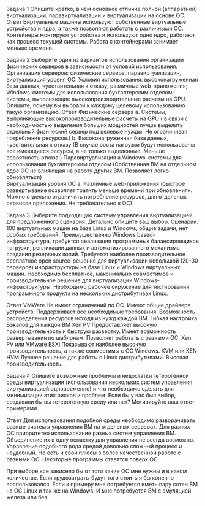 Задача 1
Опишите кратко, в чём основное отличие полной (аппаратной) виртуализации, паравиртуализации и виртуализации на основе ОС.
Ответ
Виртуальные машины используют собственные виртуальные устройства и ядра, а также позволяют работать с различными ОС. Контейнеры монтируют устройства и используют одно ядро, работают как процесс текущей системы. Работа с контейнерами занимает меньше времени.

Задача 2
Выберите один из вариантов использования организации физических серверов в зависимости от условий использования.
Организация серверов:
физические сервера,
паравиртуализация,
виртуализация уровня ОС.
Условия использования:
высоконагруженная база данных, чувствительная к отказу;
различные web-приложения;
Windows-системы для использования бухгалтерским отделом;
системы, выполняющие высокопроизводительные расчеты на GPU.
Опишите, почему вы выбрали к каждому целевому использованию такую организацию.
Ответ
Физические сервера 
a. Системы, выполняющие высокопроизводительные расчеты на GPU ( в связи с необходимостью выделения больших мощностей лучше выделить отдельный физический сервер под целевые нужды. Не ограничивая потребление ресурсов.)
b. Высоконагруженная база данных, чувствительная к отказу (В случае роста нагрузки будут использованы все имеющиеся ресурсы, а не только выделенные. Меньше вероятность отказа.) 
Паравиртуализация
a.Windows-системы для использования бухгалтерским отделом (Собственная ВМ на отдельном ядре ОС не влияющая на работу других ВМ. Позволяет легко обновляться)  
Виртуализация уровня ОС
a. Различные web-приложения (быстрое развертывание позволяет тратить меньше времени при обновлениях. Можно отдельно ограничить потребление ресурсов, для отдельных сервисов приложения. Не требовательно к ОС) 

Задача 3
Выберите подходящую систему управления виртуализацией для предложенного сценария. Детально опишите ваш выбор.
Сценарии:
100 виртуальных машин на базе Linux и Windows, общие задачи, нет особых требований. Преимущественно Windows based-инфраструктура, требуется реализация программных балансировщиков нагрузки, репликации данных и автоматизированного механизма создания резервных копий.
Требуется наиболее производительное бесплатное open source-решение для виртуализации небольшой (20-30 серверов) инфраструктуры на базе Linux и Windows виртуальных машин.
Необходимо бесплатное, максимально совместимое и производительное решение для виртуализации Windows-инфраструктуры.
Необходимо рабочее окружение для тестирования программного продукта на нескольких дистрибутивах Linux.

Ответ
VMWare
Не имеет ограничений по ОС. Имеют общие драйвера устройств.  Поддерживает все необходимые требования. Возможность распределения ресурсов исходя из нужд каждой ВМ.  Гибкая настройка Бэкапов для каждой ВМ
Xen PV
Предоставляет высокую производительность и быструю развертку. Имеет возможность развертывания по шаблонам. Позволяет работать с разными ОС.
Xen PV или VMware ESXi
Показывают наиболее высокую производительность, а также совместимы с ОС Windows.
KVM или XEN HVM
Лучшее решение для работы с Linux дистрибутивами.  Высокая производительность.

Задача 4
Опишите возможные проблемы и недостатки гетерогенной среды виртуализации (использования нескольких систем управления виртуализацией одновременно) и что необходимо сделать для минимизации этих рисков и проблем. Если бы у вас был выбор, создавали бы вы гетерогенную среду или нет? Мотивируйте ваш ответ примерами.

Ответ
Для использования подобной среды необходимо разворачивать разные системы управления ВМ на отдельных серверах. Для разных ОС приоритетно использование разных систем управления ВМ. Объединение их в одну оснастку для управления не всегда возможно. Управление подобного рода средой довольно сложный процесс и неудобный. Но есть и свои плюсы в более качественной работе с разными ОС. Некоторые программы ставятся поверх ОС.

При выборе все зависело бы от того какие ОС мне нужны и в каком количестве. Если трудозатраты будут того стоить я бы конечно воспользовался. Если к примеру мне потребуется иметь пару сотен ВМ на ОС Linux  и так же на Windows. И мне потребуется ВМ с эмуляцией железа или без. 

